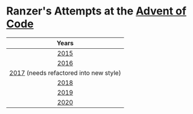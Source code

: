 # Ranzer's Attempts at the [Advent of Code](https://Adventofcode.com)

|Years|
|:---:|
|[2015](src/net/ranzer/aoc/y2015)|
|[2016](src/net/ranzer/aoc/y2016)|
|[2017](old/y2017) (needs refactored into new style)|
|[2018](src/net/ranzer/aoc/y2018)|
|[2019](src/net/ranzer/aoc/y2019)|
|[2020](src/net/ranzer/aoc/y2020)|
